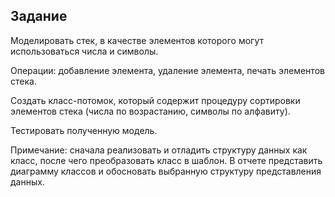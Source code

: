 ## Задание

Моделировать стек, в качестве элементов которого могут использоваться числа и символы.

Операции: добавление элемента, удаление элемента, печать элементов стека.

Создать класс-потомок, который содержит процедуру сортировки элементов стека (числа по возрастанию, символы по алфавиту).

Тестировать полученную модель.

Примечание: сначала реализовать и отладить структуру данных как класс, после чего преобразовать класс в шаблон.
В отчете представить диаграмму классов и обосновать выбранную структуру представления данных.

